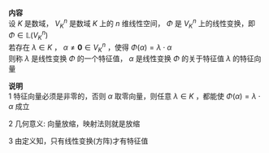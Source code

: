 **内容**    
设  $K$  是数域，  $V_K^n$  是数域  $K$  上的  $n$  维线性空间， $\Phi$  是  $V_K^n$  上的线性变换，即  $\Phi\in\mathbb{L}(V_K^n)$      
若存在  $\lambda\in K$ ， $\alpha\neq\mathbf{0}\in V_K^n$  ，使得  $\Phi(\alpha)=\lambda\cdot\alpha$      
则称  $\lambda$  是线性变换  $\Phi$  的一个特征值，  $\alpha$  是线性变换  $\Phi$  的关于特征值  $\lambda$  的特征向量    
    
**说明**    
1 特征向量必须是非零的，否则  $\alpha$  取零向量，则任意  $\lambda\in K$  ，都能使  $\Phi(\alpha)=\lambda\cdot\alpha$  成立    
    
2 几何意义: 向量放缩，映射法则就是放缩    
    
3 由定义知，只有线性变换(方阵)才有特征值    
